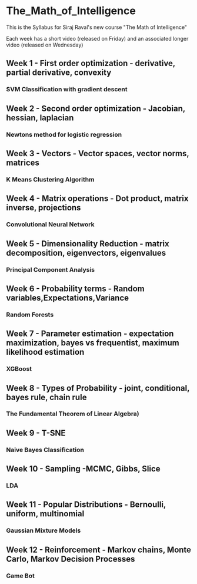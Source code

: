 # The_Math_of_Intelligence
This is the Syllabus for Siraj Raval's new course "The Math of Intelligence"

Each week has a short video (released on Friday) and an associated longer video (released on Wednesday)

## Week 1 - First order optimization - derivative, partial derivative, convexity
### SVM Classification with gradient descent
## Week 2 - Second order optimization - Jacobian, hessian, laplacian
### Newtons method for logistic regression
## Week 3 - Vectors - Vector spaces, vector norms, matrices
### K Means Clustering Algorithm
## Week 4 - Matrix operations - Dot product, matrix inverse, projections
### Convolutional Neural Network
## Week 5 - Dimensionality Reduction - matrix decomposition, eigenvectors, eigenvalues
### Principal Component Analysis 
## Week 6 - Probability terms - Random variables,Expectations,Variance 
### Random Forests 
## Week 7 - Parameter estimation - expectation maximization, bayes vs frequentist, maximum likelihood estimation
### XGBoost 
## Week 8 - Types of Probability - joint, conditional, bayes rule, chain rule 
### The Fundamental Theorem of Linear Algebra)
## Week 9 - T-SNE 
### Naive Bayes Classification
## Week 10 - Sampling -MCMC, Gibbs, Slice
### LDA
## Week 11 - Popular Distributions - Bernoulli, uniform, multinomial
### Gaussian Mixture Models
## Week 12 - Reinforcement - Markov chains, Monte Carlo, Markov Decision Processes
### Game Bot 

